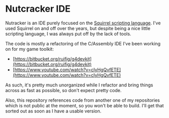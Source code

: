 # Nutcracker IDE #

Nutracker is an IDE purely focused on the [Squirrel scripting language](http://squirrel-lang.org).
I've used Squirrel on and off over the years, but despite being a nice little scripting language, I was always put off by the lack of tools.

The code is mostly a refactoring of the C/Assembly IDE I've been working on for my game toolkit:

* [https://bitbucket.org/ruifig/g4devkit](https://bitbucket.org/ruifig/g4devkit)
* [https://www.youtube.com/watch?v=cIyHgQvfETE](https://www.youtube.com/watch?v=cIyHgQvfETE)

As such, it's pretty much unorganized while I refactor and bring things across as fast as possible, so don't expect pretty code.

Also, this repository references code from another one of my repositories which is not public at the moment, so you won't be able to build.
I'll get that sorted out as soon as I have a usable version.